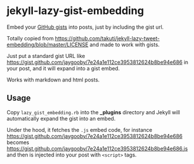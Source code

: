 # jekyll-lazy-gist-embedding
Embed your [GitHub gists](https://docs.github.com/en/free-pro-team@latest/github/writing-on-github/creating-gists) into posts, just by including the gist url.

Totally copied from https://github.com/takuti/jekyll-lazy-tweet-embedding/blob/master/LICENSE and made to work with gists.

Just put a standard gist URL like https://gist.github.com/jaygooby/7e24a1e112ce3953812624b8be94e686 in your post, and it will expand into a gist embed.

Works with markdown and html posts.

## Usage
Copy `lazy_gist_embedding.rb` into the **_plugins** directory and Jekyll will automatically expand the gist into an embed.

Under the hood, it fetches the `.js` embed code, for instance https://gist.github.com/jaygooby/7e24a1e112ce3953812624b8be94e686 becomes https://gist.github.com/jaygooby/7e24a1e112ce3953812624b8be94e686.js and then is injected into your post with `<script>` tags.
